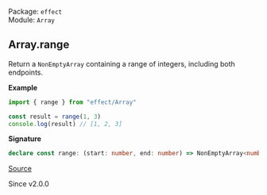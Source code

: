 Package: `effect`<br />
Module: `Array`<br />

## Array.range

Return a `NonEmptyArray` containing a range of integers, including both endpoints.

**Example**

```ts
import { range } from "effect/Array"

const result = range(1, 3)
console.log(result) // [1, 2, 3]
```

**Signature**

```ts
declare const range: (start: number, end: number) => NonEmptyArray<number>
```

[Source](https://github.com/Effect-TS/effect/tree/main/packages/effect/src/Array.ts#L123)

Since v2.0.0